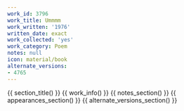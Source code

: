 ```yaml
---
work_id: 3796
work_title: Ummmm
work_written: '1976'
written_date: exact
work_collected: 'yes'
work_category: Poem
notes: null
icon: material/book
alternate_versions:
- 4765
---
```


{{ section_title() }}
{{ work_info() }}
{{ notes_section() }}
{{ appearances_section() }}
{{ alternate_versions_section() }}